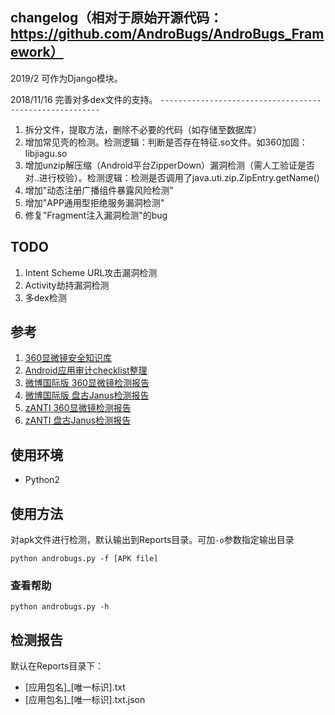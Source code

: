 ## changelog（相对于原始开源代码：https://github.com/AndroBugs/AndroBugs_Framework）
2019/2
可作为Django模块。

2018/11/16
完善对多dex文件的支持。
`--------------------------------------------------------`
1. 拆分文件，提取方法，删除不必要的代码（如存储至数据库）
2. 增加常见壳的检测。检测逻辑：判断是否存在特征.so文件。如360加固：libjiagu.so
3. 增加unzip解压缩（Android平台ZipperDown）漏洞检测（需人工验证是否对..进行校验）。检测逻辑：检测是否调用了java.uti.zip.ZipEntry.getName()
4. 增加"动态注册广播组件暴露风险检测"
5. 增加"APP通用型拒绝服务漏洞检测"
6. 修复"Fragment注入漏洞检测"的bug


## TODO
1. Intent Scheme URL攻击漏洞检测
2. Activity劫持漏洞检测
3. 多dex检测


## 参考
1. [360显微镜安全知识库](http://appscan.360.cn/vulner/list/)
2. [Android应用审计checklist整理](https://github.com/guanchao/AndroidChecklist)
3. [微博国际版 360显微镜检测报告](http://appscan.360.cn/app/7149b94f362001dfa51c783911f4b969/report/)
4. [微博国际版 盘古Janus检测报告](https://www.appscan.io/app-report.html?id=dca2b12201c7d77d630a41f9480f70d4a131fa16)
5. [zANTI 360显微镜检测报告](http://appscan.360.cn/app/b9ce1149e737661710e212c6d0cebe69/report/)
6. [zANTI 盘古Janus检测报告](https://www.appscan.io/app-report.html?id=5fae777a2d8f1134c8555b6826c2db1aa28ddbe7)


## 使用环境
- Python2

## 使用方法
对apk文件进行检测，默认输出到Reports目录。可加`-o`参数指定输出目录
```
python androbugs.py -f [APK file]
```
### 查看帮助
```
python androbugs.py -h
```
## 检测报告
默认在Reports目录下：
- [应用包名]_[唯一标识].txt
- [应用包名]_[唯一标识].txt.json
